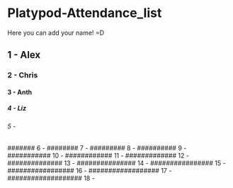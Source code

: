 # Platypod-Attendance_list

Here you can add your name! =D

## 1 - Alex

### 2 - Chris

#### 3 - Anth

##### 4 - Liz
###### 5 - 
####### 6 - 
######## 7 - 
######### 8 - 
########## 9 - 
########### 10 -
############ 11 -
############# 12 -
############## 13 -
############### 14 -
################ 15 -
################# 16 -
################## 17 -
################### 18 -
